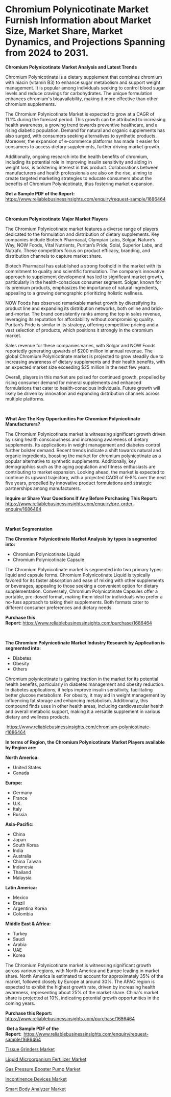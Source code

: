 <p><h1>Chromium Polynicotinate Market Furnish Information about Market Size, Market Share, Market Dynamics, and Projections Spanning from 2024 to 2031.</h1></p><p><strong>Chromium Polynicotinate Market Analysis and Latest Trends</strong></p>
<p><p>Chromium Polynicotinate is a dietary supplement that combines chromium with niacin (vitamin B3) to enhance sugar metabolism and support weight management. It is popular among individuals seeking to control blood sugar levels and reduce cravings for carbohydrates. The unique formulation enhances chromium's bioavailability, making it more effective than other chromium supplements.</p><p>The Chromium Polynicotinate Market is expected to grow at a CAGR of 11.1% during the forecast period. This growth can be attributed to increasing health awareness, a growing trend towards preventive healthcare, and a rising diabetic population. Demand for natural and organic supplements has also surged, with consumers seeking alternatives to synthetic products. Moreover, the expansion of e-commerce platforms has made it easier for consumers to access dietary supplements, further driving market growth.</p><p>Additionally, ongoing research into the health benefits of chromium, including its potential role in improving insulin sensitivity and aiding in weight loss, is bolstering interest in this product. Collaborations between manufacturers and health professionals are also on the rise, aiming to create targeted marketing strategies to educate consumers about the benefits of Chromium Polynicotinate, thus fostering market expansion.</p></p>
<p><strong>Get a Sample PDF of the Report:&nbsp;</strong> <a href="https://www.reliablebusinessinsights.com/enquiry/request-sample/1686464?utm_campaign=41&utm_medium=2&utm_source=Github&utm_content=ia&utm_term=16102024&utm_id=chromium-polynicotinate">https://www.reliablebusinessinsights.com/enquiry/request-sample/1686464</a></p>
<p>&nbsp;</p>
<p><strong>Chromium Polynicotinate Major Market Players</strong></p>
<p><p>The Chromium Polynicotinate market features a diverse range of players dedicated to the formulation and distribution of dietary supplements. Key companies include Biotech Pharmacal, Olympian Labs, Solgar, Nature’s Way, NOW Foods, Vital Nutrients, Puritan’s Pride, Solal, Superior Labs, and Nutrafx. These competitors focus on product efficacy, branding, and distribution channels to capture market share.</p><p>Biotech Pharmacal has established a strong foothold in the market with its commitment to quality and scientific formulation. The company’s innovative approach to supplement development has led to significant market growth, particularly in the health-conscious consumer segment. Solgar, known for its premium products, emphasizes the importance of natural ingredients, appealing to a growing demographic prioritizing holistic wellness.</p><p>NOW Foods has observed remarkable market growth by diversifying its product line and expanding its distribution networks, both online and brick-and-mortar. The brand consistently ranks among the top in sales revenue, leveraging its reputation for affordability without compromising quality. Puritan’s Pride is similar in its strategy, offering competitive pricing and a vast selection of products, which positions it strongly in the chromium market.</p><p>Sales revenue for these companies varies, with Solgar and NOW Foods reportedly generating upwards of $200 million in annual revenue. The global Chromium Polynicotinate market is projected to grow steadily due to increasing awareness of dietary supplements and their health benefits, with an expected market size exceeding $25 million in the next few years.</p><p>Overall, players in this market are poised for continued growth, propelled by rising consumer demand for mineral supplements and enhanced formulations that cater to health-conscious individuals. Future growth will likely be driven by innovation and expanding distribution channels across multiple platforms.</p></p>
<p>&nbsp;</p>
<p><strong>What Are The Key Opportunities For Chromium Polynicotinate Manufacturers?</strong></p>
<p><p>The Chromium Polynicotinate market is witnessing significant growth driven by rising health consciousness and increasing awareness of dietary supplements. Its applications in weight management and diabetes control further bolster demand. Recent trends indicate a shift towards natural and organic ingredients, boosting the market for chromium polynicotinate as a popular alternative to synthetic supplements. Additionally, key demographics such as the aging population and fitness enthusiasts are contributing to market expansion. Looking ahead, the market is expected to continue its upward trajectory, with a projected CAGR of 6-8% over the next five years, propelled by innovative product formulations and strategic partnerships among manufacturers.</p></p>
<p><strong>Inquire or Share Your Questions If Any Before Purchasing This Report:</strong> <a href="https://www.reliablebusinessinsights.com/enquiry/pre-order-enquiry/1686464?utm_campaign=41&utm_medium=2&utm_source=Github&utm_content=ia&utm_term=16102024&utm_id=chromium-polynicotinate">https://www.reliablebusinessinsights.com/enquiry/pre-order-enquiry/1686464</a></p>
<p>&nbsp;</p>
<p><strong>Market Segmentation</strong></p>
<p><strong>The Chromium Polynicotinate Market Analysis by types is segmented into:</strong></p>
<p><ul><li>Chromium Polynicotinate Liquid</li><li>Chromium Polynicotinate Capsule</li></ul></p>
<p><p>The Chromium Polynicotinate market is segmented into two primary types: liquid and capsule forms. Chromium Polynicotinate Liquid is typically favored for its faster absorption and ease of mixing with other supplements or beverages, appealing to those seeking a convenient option for dietary supplementation. Conversely, Chromium Polynicotinate Capsules offer a portable, pre-dosed format, making them ideal for individuals who prefer a no-fuss approach to taking their supplements. Both formats cater to different consumer preferences and dietary needs.</p></p>
<p><strong>Purchase this Report:&nbsp;</strong><a href="https://www.reliablebusinessinsights.com/purchase/1686464?utm_campaign=41&utm_medium=2&utm_source=Github&utm_content=ia&utm_term=16102024&utm_id=chromium-polynicotinate">https://www.reliablebusinessinsights.com/purchase/1686464</a></p>
<p>&nbsp;</p>
<p><strong>The Chromium Polynicotinate Market Industry Research by Application is segmented into:</strong></p>
<p><ul><li>Diabetes</li><li>Obesity</li><li>Others</li></ul></p>
<p><p>Chromium polynicotinate is gaining traction in the market for its potential health benefits, particularly in diabetes management and obesity reduction. In diabetes applications, it helps improve insulin sensitivity, facilitating better glucose metabolism. For obesity, it may aid in weight management by influencing fat storage and enhancing metabolism. Additionally, this compound finds uses in other health areas, including cardiovascular health and overall metabolic support, making it a versatile supplement in various dietary and wellness products.</p></p>
<p><a href="https://www.reliablebusinessinsights.com/chromium-polynicotinate-r1686464?utm_campaign=41&utm_medium=2&utm_source=Github&utm_content=ia&utm_term=16102024&utm_id=chromium-polynicotinate">&nbsp;https://www.reliablebusinessinsights.com/chromium-polynicotinate-r1686464</a></p>
<p><strong>In terms of Region, the Chromium Polynicotinate Market Players available by Region are:</strong></p>
<p>
    <p> <strong> North America: </strong>
        <ul>
            <li>United States</li>
            <li>Canada</li>
        </ul>
        </p> 
    <p> <strong> Europe: </strong>
        <ul>
            <li>Germany</li>
            <li>France</li>
            <li>U.K.</li>
            <li>Italy</li>
            <li>Russia</li>
        </ul>
        </p> 
    <p> <strong> Asia-Pacific: </strong>
        <ul>
            <li>China</li>
            <li>Japan</li>
            <li>South Korea</li>
            <li>India</li>
            <li>Australia</li>
            <li>China Taiwan</li>
            <li>Indonesia</li>
            <li>Thailand</li>
            <li>Malaysia</li>
        </ul>
        </p> 
    <p> <strong> Latin America: </strong>
        <ul>
            <li>Mexico</li>
            <li>Brazil</li>
            <li>Argentina Korea</li>
            <li>Colombia</li>
        </ul>
        </p> 
    <p> <strong> Middle East & Africa: </strong>
        <ul>
            <li>Turkey</li>
            <li>Saudi</li>
            <li>Arabia</li>
            <li>UAE</li>
            <li>Korea</li>
        </ul>
    </p>
    </p>
<p><p>The Chromium Polynicotinate market is witnessing significant growth across various regions, with North America and Europe leading in market share. North America is estimated to account for approximately 35% of the market, followed closely by Europe at around 30%. The APAC region is expected to exhibit the highest growth rate, driven by increasing health awareness, representing about 25% of the market share. China's market share is projected at 10%, indicating potential growth opportunities in the coming years.</p></p>
<p><strong>Purchase this Report: </strong><a href="https://www.reliablebusinessinsights.com/purchase/1686464?utm_campaign=41&utm_medium=2&utm_source=Github&utm_content=ia&utm_term=16102024&utm_id=chromium-polynicotinate">https://www.reliablebusinessinsights.com/purchase/1686464</a></p>
<p>&nbsp;<strong>Get a Sample PDF of the Report:&nbsp;&nbsp;</strong><a href="https://www.reliablebusinessinsights.com/enquiry/request-sample/1686464?utm_campaign=41&utm_medium=2&utm_source=Github&utm_content=ia&utm_term=16102024&utm_id=chromium-polynicotinate">https://www.reliablebusinessinsights.com/enquiry/request-sample/1686464</a></p>
<p><strong></strong></p>
<p><p><a href="https://github.com/WayneGriffin411/Market-Research-Report-List-1/blob/main/tissue-grinders-market.md?utm_campaign=41&utm_medium=2&utm_source=Github&utm_content=ia&utm_term=16102024&utm_id=chromium-polynicotinate">Tissue Grinders Market</a></p><p><a href="https://www.linkedin.com/pulse/liquid-microorganism-fertilizer-market-forecasts-trends-impact-vwygf?utm_campaign=41&utm_medium=2&utm_source=Github&utm_content=ia&utm_term=16102024&utm_id=chromium-polynicotinate">Liquid Microorganism Fertilizer Market</a></p><p><a href="https://issuu.com/reportprime-2/docs/gas-pressure-booster-pump-market-si_118327f5c6b956?utm_campaign=41&utm_medium=2&utm_source=Github&utm_content=ia&utm_term=16102024&utm_id=chromium-polynicotinate">Gas Pressure Booster Pump Market</a></p><p><a href="https://github.com/maximinauago/Market-Research-Report-List-1/blob/main/incontinence-devices-market.md?utm_campaign=41&utm_medium=2&utm_source=Github&utm_content=ia&utm_term=16102024&utm_id=chromium-polynicotinate">Incontinence Devices Market</a></p><p><a href="https://issuu.com/reportprime-2/docs/smart-body-analyzer-market-size-203_ae2fcb89e3cbb4?utm_campaign=41&utm_medium=2&utm_source=Github&utm_content=ia&utm_term=16102024&utm_id=chromium-polynicotinate">Smart Body Analyzer Market</a></p></p>